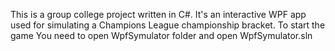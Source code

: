 This is a group college project written in C#. It's an interactive WPF app used for simulating a Champions League championship bracket. 
To start the game You need to open WpfSymulator folder and open WpfSymulator.sln 
